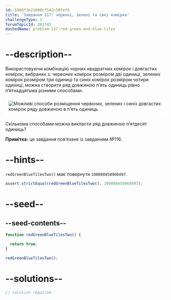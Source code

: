 ```yaml
---
id: 5900f3e21000cf542c50fef4
title: 'Завдання 117: червоні, зелені та сині комірки'
challengeType: 1
forumTopicId: 301743
dashedName: problem-117-red-green-and-blue-tiles
---
```


# --description--

Використовуючи комбінацію чорних квадратних комірок і довгастих комірок, вибраних з: червоних комірок розміром дві одиниці, зелених комірок розміром три одиниці та синіх комірок розміром чотири одиниці, можна створити ряд довжиною п’ять одиниць рівно п’ятнадцятьма різними способами.

<img alt="Можливі способи розміщення червоних, зелених і синіх довгастих комірок ряду довжиною в п’ять одиниць" src="https://cdn.freecodecamp.org/curriculum/project-euler/red-green-and-blue-tiles.png" style="background-color: white; padding: 10px; display: block; margin-right: auto; margin-left: auto; margin-bottom: 1.2rem;" />

Скількома способами можна викласти ряд довжиною п’ятдесят одиниць?

**Примітка:** це завдання пов’язане із завданням №116.

# --hints--

`redGreenBlueTilesTwo()` має повернути `100808458960497`.

```js
assert.strictEqual(redGreenBlueTilesTwo(), 100808458960497);
```

# --seed--

## --seed-contents--

```js
function redGreenBlueTilesTwo() {

  return true;
}

redGreenBlueTilesTwo();
```

# --solutions--

```js
// solution required
```
